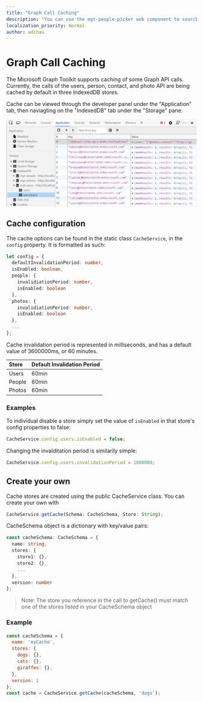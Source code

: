 ```yaml
---
title: "Graph Call Caching"
description: "You can use the mgt-people-picker web component to search for a specified number of people and render the list of results via Microsoft Graph."
localization_priority: Normal
author: adchau
---
```


# Graph Call Caching

The Microsoft Graph Toolkit supports caching of some Graph API calls. Currently, the calls of the users, person, contact, and photo API are being cached by default in three IndexedDB stores.

Cache can be viewed through the developer panel under the "Application" tab, then naviagting on the "IndexedDB" tab under the "Storage" pane.

![devtools indexedDB](images/indexedDBpanel.png)

## Cache configuration

The cache options can be found in the static class `CacheService`, in the `config` property. It is formatted as such:

```TypeScript
let config = {
  defaultInvalidationPeriod: number,
  isEnabled: boolean,
  people: {
    invalidiationPeriod: number,
    isEnabled: boolean
  },
  photos: {
    invalidiationPeriod: number,
    isEnabled: boolean
  },
  ...
};
```

Cache invalidation period is represented in milliseconds, and has a default value of 3600000ms, or 60 minutes.

|  Store  |  Default Invalidation Period  |
| :-- | :-- |
| Users | 60min |
| People | 60min |
| Photos | 60min |

### Examples

To individual disable a store simply set the value of `isEnabled` in that store's config properties to false:
```JavaScript
CacheService.config.users.isEnabled = false;
```

Changing the invalditation period is similarily simple:

```JavaScript
CacheService.config.users.invalidationPeriod = 1800000;
```

## Create your own

Cache stores are created using the public CacheService class. You can create your own with 
```JavaScript
CacheService.getCache(Schema: CacheSchema, Store: String);
```

CacheSchema object is a dictionary with key/value pairs:
```TypeScript
const cacheSchema: CacheSchema = {
  name: string,
  stores: {
    store1: {},
    store2: {},
    ...
  },
  version: number
};
```
 > Note: The store you reference in the call to getCache() must match one of the stores listed in your CacheSchema object


### Example

```JavaScript
const cacheSchema = {
  name: 'myCache',
  stores: {
    dogs: {},
    cats: {},
    giraffes: {},
  },
  version: 1
};
const cache = CacheService.getCache(cacheSchema, 'dogs');
```